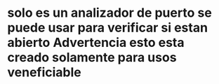 # solo es un analizador de puerto se puede usar para verificar si estan abierto Advertencia esto esta creado solamente para usos veneficiable 